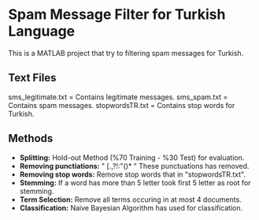 # Spam Message Filter for Turkish Language

This is a MATLAB project that try to filtering spam messages for Turkish.

## Text Files
sms_legitimate.txt = Contains legitimate messages.
sms_spam.txt = Contains spam messages.
stopwordsTR.txt = Contains stop words for Turkish.

## Methods
- **Splitting:** Hold-out Method (%70 Training - %30 Test) for evaluation.
- **Removing punctiations:** " [.,?!:"()* " These punctuations has removed.
- **Removing stop words:** Remove stop words that in "stopwordsTR.txt".
- **Stemming:** If a word has more than 5 letter took first 5 letter as root for stemming.
- **Term Selection:** Remove all terms occuring in at most 4 documents.
- **Classification:** Naive Bayesian Algorithm has used for classification.
